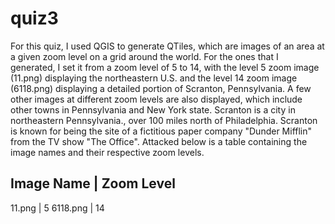 # quiz3

For this quiz, I used QGIS to generate QTiles, which are images of an area at a given zoom level on a grid around the world. For the ones that I generated, I set it from a zoom level of 5 to 14, with the level 5 zoom image (11.png) displaying the northeastern U.S. and the level 14 zoom image (6118.png) displaying a detailed portion of Scranton, Pennsylvania. A few other images at different zoom levels are also displayed, which include other towns in Pennsylvania and New York state. Scranton is a city in northeastern Pennsylvania., over 100 miles north of Philadelphia. Scranton is known for being the site of a fictitious paper company "Dunder Mifflin" from the TV show "The Office". Attacked below is a table containing the image names and their respective zoom levels.

Image Name | Zoom Level
------------------------
11.png     | 5
6118.png   | 14
